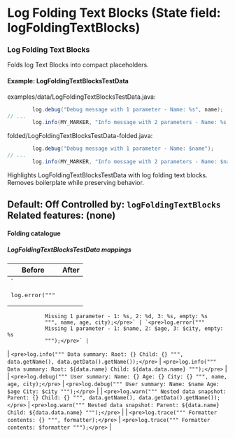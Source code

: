 # Log Folding Text Blocks (State field: logFoldingTextBlocks)

### Log Folding Text Blocks
Folds log Text Blocks into compact placeholders.

#### Example: LogFoldingTextBlocksTestData

examples/data/LogFoldingTextBlocksTestData.java:
```java
        log.debug("Debug message with 1 parameter - Name: %s", name);
// ...
        log.info(MY_MARKER, "Info message with 2 parameters - Name: %s, Age: %d", name, age);
```

folded/LogFoldingTextBlocksTestData-folded.java:
```java
        log.debug("Debug message with 1 parameter - Name: $name");
// ...
        log.info(MY_MARKER, "Info message with 2 parameters - Name: $name, Age: $age");
```

Highlights LogFoldingTextBlocksTestData with log folding text blocks.
Removes boilerplate while preserving behavior.

Default: Off
Controlled by: `logFoldingTextBlocks`
Related features: (none)
---

#### Folding catalogue

##### LogFoldingTextBlocksTestData mappings
| Before | After |
| --- | --- |
| `<pre>log.error("""
                Missing 1 parameter - 1: %s, 2: %d, 3: %s, empty: %s
                """, name, age, city);</pre>` | `<pre>log.error("""
                Missing 1 parameter - 1: $name, 2: $age, 3: $city, empty: %s
                """);</pre>` |
| `<pre>log.info("""
                Data summary:
                Root: {}
                Child: {}
                """, data.getName(), data.getData().getName());</pre>` | `<pre>log.info("""
                Data summary:
                Root: ${data.name}
                Child: ${data.data.name}
                """);</pre>` |
| `<pre>log.debug("""
                User summary:
                Name: {}
                Age: {}
                City: {}
                """, name, age, city);</pre>` | `<pre>log.debug("""
                User summary:
                Name: $name
                Age: $age
                City: $city
                """);</pre>` |
| `<pre>log.warn("""
                Nested data snapshot:
                Parent: {}
                Child: {}
                """, data.getName(), data.getData().getName());</pre>` | `<pre>log.warn("""
                Nested data snapshot:
                Parent: ${data.name}
                Child: ${data.data.name}
                """);</pre>` |
| `<pre>log.trace("""
                Formatter contents:
                {}
                """, formatter);</pre>` | `<pre>log.trace("""
                Formatter contents:
                $formatter
                """);</pre>` |

